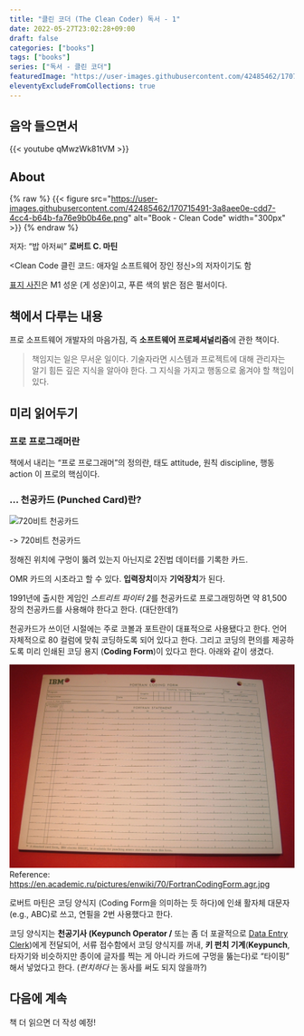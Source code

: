 ```yaml
---
title: "클린 코더 (The Clean Coder) 독서 - 1"
date: 2022-05-27T23:02:28+09:00
draft: false
categories: ["books"]
tags: ["books"]
series: ["독서 - 클린 코더"]
featuredImage: "https://user-images.githubusercontent.com/42485462/170722855-8496b4ec-2817-4e33-b73b-d7fe2cbc8a78.png"
eleventyExcludeFromCollections: true
---
```


## 음악 들으면서

{{< youtube qMwzWk81tVM >}}

## About

{% raw %}
{{< figure src="https://user-images.githubusercontent.com/42485462/170715491-3a8aee0e-cdd7-4cc4-b64b-fa76e9b0b46e.png" alt="Book - Clean Code" width="300px" >}}
{% endraw %}

저자: “밥 아저씨” **로버트 C. 마틴**

<Clean Code 클린 코드: 애자일 소프트웨어 장인 정신>의 저자이기도 함

[표지 사진](https://image.yes24.com/goods/29241448/XL)은 M1 성운 (게 성운)이고, 푸른 색의 밝은 점은 펄서이다.

## 책에서 다루는 내용

프로 소프트웨어 개발자의 마음가짐, 즉 **소프트웨어 프로페셔널리즘**에 관한 책이다.

> 책임지는 일은 무서운 일이다. 기술자라면 시스템과 프로젝트에 대해 관리자는 알기 힘든 깊은 지식을 알아야 한다. 그 지식을 가지고 행동으로 옮겨야 할 책임이 있다.

## 미리 읽어두기

### 프로 프로그래머란

책에서 내리는 “프로 프로그래머”의 정의란, 태도 attitude, 원칙 discipline, 행동 action 이 프로의 핵심이다.

### … 천공카드 (Punched Card)란?

![720비트 천공카드](https://user-images.githubusercontent.com/42485462/170715714-8aa7888b-876d-4e1a-8ead-01eeba4af6eb.png)

-> 720비트 천공카드

정해진 위치에 구멍이 뚫려 있는지 아닌지로 2진법 데이터를 기록한 카드.

OMR 카드의 시초라고 할 수 있다. **입력장치**이자 **기억장치**가 된다.

1991년에 출시한 게임인 *스트리트 파이터 2*를 천공카드로 프로그래밍하면 약 81,500 장의 천공카드를 사용해야 한다고 한다. (대단한데?)

천공카드가 쓰이던 시절에는 주로 코볼과 포트란이 대표적으로 사용됐다고 한다. 언어 자체적으로 80 컬럼에 맞춰 코딩하도록 되어 있다고 한다. 그리고 코딩의 편의를 제공하도록 미리 인쇄된 코딩 용지 (**Coding Form**)이 있다고 한다. 아래와 같이 생겼다.

![Fortran Coding Form](/assets/img/FortranCodingForm.agr.jpg)
Reference: https://en.academic.ru/pictures/enwiki/70/FortranCodingForm.agr.jpg

로버트 마틴은 코딩 양식지 (Coding Form을 의미하는 듯 하다)에 인쇄 활자체 대문자 (e.g., ABC)로 쓰고, 연필을 2번 사용했다고 한다.

코딩 양식지는 **천공기사 (Keypunch Operator /** 또는 좀 더 포괄적으로 [Data Entry Clerk](https://en.wikipedia.org/wiki/Data_entry_clerk))에게 전달되어, 서류 접수함에서 코딩 양식지를 꺼내, **키 펀치 기계**(**Keypunch**, 타자기와 비슷하지만 종이에 글자를 찍는 게 아니라 카드에 구멍을 뚫는다)로 “타이핑” 해서 넣었다고 한다. (_펀치하다_ 는 동사를 써도 되지 않을까?)

## 다음에 계속

책 더 읽으면 더 작성 예정!
